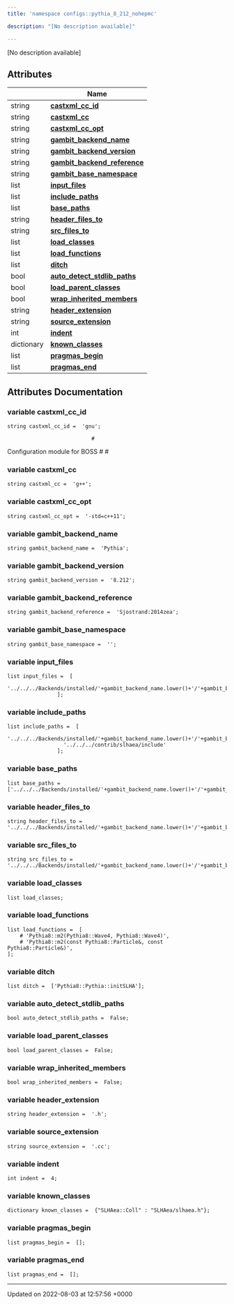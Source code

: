 ```yaml
---
title: 'namespace configs::pythia_8_212_nohepmc'

description: "[No description available]"

---
```







[No description available]

## Attributes

|                | Name           |
| -------------- | -------------- |
| string | **[castxml_cc_id](/documentation/code/main/namespaces/namespaceconfigs_1_1pythia__8__212__nohepmc/#variable-castxml-cc-id)**  |
| string | **[castxml_cc](/documentation/code/main/namespaces/namespaceconfigs_1_1pythia__8__212__nohepmc/#variable-castxml-cc)**  |
| string | **[castxml_cc_opt](/documentation/code/main/namespaces/namespaceconfigs_1_1pythia__8__212__nohepmc/#variable-castxml-cc-opt)**  |
| string | **[gambit_backend_name](/documentation/code/main/namespaces/namespaceconfigs_1_1pythia__8__212__nohepmc/#variable-gambit-backend-name)**  |
| string | **[gambit_backend_version](/documentation/code/main/namespaces/namespaceconfigs_1_1pythia__8__212__nohepmc/#variable-gambit-backend-version)**  |
| string | **[gambit_backend_reference](/documentation/code/main/namespaces/namespaceconfigs_1_1pythia__8__212__nohepmc/#variable-gambit-backend-reference)**  |
| string | **[gambit_base_namespace](/documentation/code/main/namespaces/namespaceconfigs_1_1pythia__8__212__nohepmc/#variable-gambit-base-namespace)**  |
| list | **[input_files](/documentation/code/main/namespaces/namespaceconfigs_1_1pythia__8__212__nohepmc/#variable-input-files)**  |
| list | **[include_paths](/documentation/code/main/namespaces/namespaceconfigs_1_1pythia__8__212__nohepmc/#variable-include-paths)**  |
| list | **[base_paths](/documentation/code/main/namespaces/namespaceconfigs_1_1pythia__8__212__nohepmc/#variable-base-paths)**  |
| string | **[header_files_to](/documentation/code/main/namespaces/namespaceconfigs_1_1pythia__8__212__nohepmc/#variable-header-files-to)**  |
| string | **[src_files_to](/documentation/code/main/namespaces/namespaceconfigs_1_1pythia__8__212__nohepmc/#variable-src-files-to)**  |
| list | **[load_classes](/documentation/code/main/namespaces/namespaceconfigs_1_1pythia__8__212__nohepmc/#variable-load-classes)**  |
| list | **[load_functions](/documentation/code/main/namespaces/namespaceconfigs_1_1pythia__8__212__nohepmc/#variable-load-functions)**  |
| list | **[ditch](/documentation/code/main/namespaces/namespaceconfigs_1_1pythia__8__212__nohepmc/#variable-ditch)**  |
| bool | **[auto_detect_stdlib_paths](/documentation/code/main/namespaces/namespaceconfigs_1_1pythia__8__212__nohepmc/#variable-auto-detect-stdlib-paths)**  |
| bool | **[load_parent_classes](/documentation/code/main/namespaces/namespaceconfigs_1_1pythia__8__212__nohepmc/#variable-load-parent-classes)**  |
| bool | **[wrap_inherited_members](/documentation/code/main/namespaces/namespaceconfigs_1_1pythia__8__212__nohepmc/#variable-wrap-inherited-members)**  |
| string | **[header_extension](/documentation/code/main/namespaces/namespaceconfigs_1_1pythia__8__212__nohepmc/#variable-header-extension)**  |
| string | **[source_extension](/documentation/code/main/namespaces/namespaceconfigs_1_1pythia__8__212__nohepmc/#variable-source-extension)**  |
| int | **[indent](/documentation/code/main/namespaces/namespaceconfigs_1_1pythia__8__212__nohepmc/#variable-indent)**  |
| dictionary | **[known_classes](/documentation/code/main/namespaces/namespaceconfigs_1_1pythia__8__212__nohepmc/#variable-known-classes)**  |
| list | **[pragmas_begin](/documentation/code/main/namespaces/namespaceconfigs_1_1pythia__8__212__nohepmc/#variable-pragmas-begin)**  |
| list | **[pragmas_end](/documentation/code/main/namespaces/namespaceconfigs_1_1pythia__8__212__nohepmc/#variable-pragmas-end)**  |



## Attributes Documentation

### variable castxml_cc_id

```
string castxml_cc_id =  'gnu';
```




```
                           #
```

 Configuration module for BOSS # # 


### variable castxml_cc

```
string castxml_cc =  'g++';
```


### variable castxml_cc_opt

```
string castxml_cc_opt =  '-std=c++11';
```


### variable gambit_backend_name

```
string gambit_backend_name =  'Pythia';
```


### variable gambit_backend_version

```
string gambit_backend_version =  '8.212';
```


### variable gambit_backend_reference

```
string gambit_backend_reference =  'Sjostrand:2014zea';
```


### variable gambit_base_namespace

```
string gambit_base_namespace =  '';
```


### variable input_files

```
list input_files =  [
                  '../../../Backends/installed/'+gambit_backend_name.lower()+'/'+gambit_backend_version+'/include/Pythia8/Pythia.h'
                ];
```


### variable include_paths

```
list include_paths =  [
                  '../../../Backends/installed/'+gambit_backend_name.lower()+'/'+gambit_backend_version+'/include',
                  '../../../contrib/slhaea/include'
                ];
```


### variable base_paths

```
list base_paths =  ['../../../Backends/installed/'+gambit_backend_name.lower()+'/'+gambit_backend_version+'/'];
```


### variable header_files_to

```
string header_files_to =  '../../../Backends/installed/'+gambit_backend_name.lower()+'/'+gambit_backend_version+'/include';
```


### variable src_files_to

```
string src_files_to =  '../../../Backends/installed/'+gambit_backend_name.lower()+'/'+gambit_backend_version+'/src';
```


### variable load_classes

```
list load_classes;
```


### variable load_functions

```
list load_functions =  [
    # 'Pythia8::m2(Pythia8::Wave4, Pythia8::Wave4)',
    # 'Pythia8::m2(const Pythia8::Particle&, const Pythia8::Particle&)',
];
```


### variable ditch

```
list ditch =  ['Pythia8::Pythia::initSLHA'];
```


### variable auto_detect_stdlib_paths

```
bool auto_detect_stdlib_paths =  False;
```


### variable load_parent_classes

```
bool load_parent_classes =  False;
```


### variable wrap_inherited_members

```
bool wrap_inherited_members =  False;
```


### variable header_extension

```
string header_extension =  '.h';
```


### variable source_extension

```
string source_extension =  '.cc';
```


### variable indent

```
int indent =  4;
```


### variable known_classes

```
dictionary known_classes =  {"SLHAea::Coll" : "SLHAea/slhaea.h"};
```


### variable pragmas_begin

```
list pragmas_begin =  [];
```


### variable pragmas_end

```
list pragmas_end =  [];
```





-------------------------------

Updated on 2022-08-03 at 12:57:56 +0000